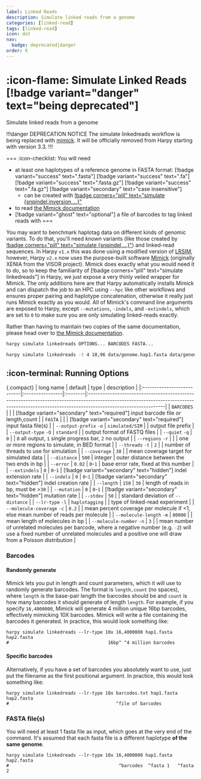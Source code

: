 ```yaml
---
label: Linked Reads
description: Simulate linked reads from a genome
categories: [linked-read]
tags: [linked-read]
icon: dot
nav:
  badge: deprecated|danger
order: 6
---
```


# :icon-flame: Simulate Linked Reads [!badge variant="danger" text="being deprecated"]
Simulate linked reads from a genome

!!!danger DEPRECATION NOTICE
The simulate linkedreads workflow is being replaced with [mimick](https://pdimens.github.io/mimick).
It will be officially removed from Harpy starting with version 3.3.
!!!


===  :icon-checklist: You will need
- at least one haplotypes of a reference genome in FASTA format: [!badge variant="success" text=".fasta"] [!badge variant="success" text=".fa"] [!badge variant="success" text=".fasta.gz"] [!badge variant="success" text=".fa.gz"] [!badge variant="secondary" text="case insensitive"]
    - can be created with [!badge corners="pill" text="simulate {snpindel,inversion,...}"](simulate-variants.md)
- to read [the Mimick documentation](https://pdimens.github.io/mimick/#/usage)
- [!badge variant="ghost" text="optional"] a file of barcodes to tag linked reads with
===

You may want to benchmark haplotag data on different kinds of genomic variants. To
do that, you'll need *known* variants (like those created by  [!badge corners="pill" text="simulate {snpindel,...}"](simulate-variants.md)) and
linked-read sequences. In Harpy `v1.x` this was done using a modified version of
[LRSIM](https://github.com/aquaskyline/LRSIM), however, Harpy `v2.x` now uses the purpose-built software [Mimick](https://github.com/pdimens/mimick)
(originally XENIA from the VISOR project). Mimick does exactly what you would need it to do, so
to keep the familiarity of [!badge corners="pill" text="simulate linkedreads"] in Harpy, we just expose a very thinly
veiled wrapper for Mimick. The only additions here are that Harpy automatically installs Mimick and can dispatch the job to
an HPC using `--hpc` like other workflows and ensures proper pairing and haplotype concatenation, otherwise it really just runs Mimick exactly as you would. All of Mimick's 
command line arguments are exposed to Harpy, except `--mutations`, `-indels`, and `-extindels`, which are set to `0`
to make sure you are only simulating linked-reads exactly.

Rather than having to maintain two copies of the same documentation, please
head over to [the Mimick documentation](https://pdimens.github.io/mimick/#/usage). 

```bash usage
harpy simulate linkedreads OPTIONS... BARCODES FASTA...
```
```bash example | simulate linked reads using 96 randomly-generated 18bp barcodes
harpy simulate linkedreads -t 4 18,96 data/genome.hap1.fasta data/genome.hap2.fasta
```

## :icon-terminal: Running Options
{.compact}
| long name                  | default         | type    | description                                                                                                                                                                                 |
|:---------------------------|:----------------|:--------|:--------------------------------------------------------------------------------------------------------------------------------------------------------------------------------------------|
| `BARCODES`                 |                 |         | [!badge variant="secondary" text="required"] input barcode file or length,count                                                                                                             |
| `FASTA`                    |                 |         | [!badge variant="secondary" text="required"] input fasta file(s)                                                                                                                            |
| `--output-prefix` `-o`     | `simulated/SIM` |         | output file prefix                                                                                                                                                                          |
| `--output-type` `-O`       | `standard`      |         | output format of FASTQ files                                                                                                                                                                |
| `--quiet` `-q`             | `0`             |         | `0` all output, `1` single progress bar, `2` no output                                                                                                                                      |
| `--regions` `-r`           |                 |         | one or more regions to simulate, in BED format                                                                                                                                              |
| `--threads` `-t`           | `2`             |         | number of threads to use for simulation                                                                                                                                                     |
| `--coverage`               | `30`            |         | mean coverage target for simulated data                                                                                                                                                     |
| `--distance`               | `500`           | integer | outer distance between the two ends in bp                                                                                                                                                   |
| `--error`                  | `0.02`          | `0`-`1` | base error rate, fixed at this number                                                                                                                                                       |
| `--extindels`              | `0`             | `0`-`1` | [!badge variant="secondary" text="hidden"] indel extension rate                                                                                                                             |
| `--indels`                 | `0`             | `0`-`1` | [!badge variant="secondary" text="hidden"] indel creation rate                                                                                                                              |
| `--length`                 | `150`           | `30`    | length of reads in bp, must be >`30`                                                                                                                                                        |
| `--mutation`               | `0`             | `0`-`1` | [!badge variant="secondary" text="hidden"] mutation rate                                                                                                                                    |
| `--stdev`                  | `50`            |         | standard deviation of `--distance`                                                                                                                                                          |
| `--lr-type` `-l`           | `haplotagging`  |         | type of linked-read experiment                                                                                                                                                              |
| `--molecule-coverage` `-c` | `0.2`           |         | mean percent coverage per molecule if <1, else mean number of reads per molecule                                                                                                            |
| `--molecule-length` `-m`   | `80000`         |         | mean length of molecules in bp                                                                                                                                                              |
| `--molecule-number` `-n`   | `3`             |         | mean number of unrelated molecules per barcode, where a negative number (e.g. `-2`) will use a fixed number of unrelated molecules and a positive one will draw from a Poisson distribution |

### Barcodes
#### Randomly generate
Mimick lets you put in length and count parameters, which it will use to randomly generate barcodes.
The format is `length,count` (no spaces), where `length` is the base-pair length the barcodes should be and
`count` is how many barcodes it should generate of length `length`. For example, if you specify `16,4000000`,
Mimick will generate 4 million unique 16bp barcodes, effectively mimicking 10X barcodes.
Mimick will write a file containing the barcodes it generated. In practice, this would look something like:
```randomly generated barcodes
harpy simulate linkedreads --lr-type 10x 16,4000000 hap1.fasta hap2.fasta
#                                     16bp^ ^4 million barcodes
```

#### Specific barcodes
Alternatively, if you have a set of barcodes you absolutely want to use, just put the filename as the first positional argument.
In practice, this would look something like:
```barcodes as a file
harpy simulate linkedreads --lr-type 10x barcodes.txt hap1.fasta hap2.fasta
#                                        ^file of barcodes
```

### FASTA file(s)
You will need at least 1 fasta file as input, which goes at the very end of the command. It's assumed
that each fasta file is a different haplotype **of the same genome**.
```fasta inputs
harpy simulate linkedreads --lr-type 10x 16,4000000 hap1.fasta hap2.fasta
#                                         ^barcodes  ^fasta 1   ^fasta 2
```
